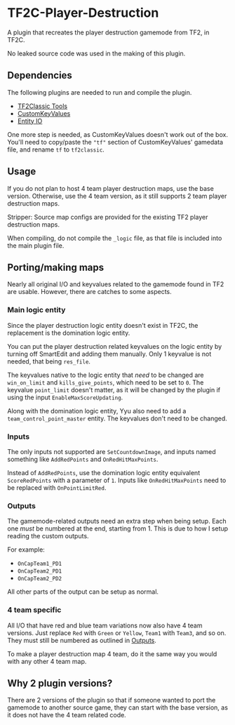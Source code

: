 # TF2C-Player-Destruction

A plugin that recreates the player destruction gamemode from TF2, in TF2C.

No leaked source code was used in the making of this plugin.
## Dependencies
The following plugins are needed to run and compile the plugin.
 - [TF2Classic Tools](https://github.com/tf2classic/SM-TF2Classic-Tools)
 - [CustomKeyValues](https://forums.alliedmods.net/showthread.php?p=2588562)
 - [Entity IO](https://github.com/Ilusion9/entityIO-sm)

One more step is needed, as CustomKeyValues doesn't work out of the box.
You'll need to copy/paste the `"tf"` section of CustomKeyValues' gamedata file, and rename `tf` to `tf2classic`.
## Usage

If you do not plan to host 4 team player destruction maps, use the base version. Otherwise, use the 4 team version, as it still supports 2 team player destruction maps.

Stripper: Source map configs are provided for the existing TF2 player destruction maps.

When compiling, do not compile the `_logic` file, as that file is included into the main plugin file.
## Porting/making maps
Nearly all original I/O and keyvalues related to the gamemode found in TF2 are usable. However, there are catches to some aspects.

### Main logic entity
Since the player destruction logic entity doesn't exist in TF2C, the replacement is the domination logic entity.

You can put the player destruction related keyvalues on the logic entity by turning off SmartEdit and adding them manually. Only 1 keyvalue is not needed, that being `res_file`.

The keyvalues native to the logic entity that *need* to be changed are `win_on_limit` and `kills_give_points`, which need to be set to `0`. The keyvalue `point_limit` doesn't matter, as it will be changed by the plugin if using the input `EnableMaxScoreUpdating`.

Along with the domination logic entity, Yyu also need to add a `team_control_point_master` entity. The keyvalues don't need to be changed.

### Inputs
The only inputs not supported are `SetCountdownImage`, and inputs named something like `AddRedPoints` and `OnRedHitMaxPoints`.

Instead of `AddRedPoints`, use the domination logic entity equivalent `ScoreRedPoints` with a parameter of `1`. Inputs like `OnRedHitMaxPoints` need to be replaced with `OnPointLimitRed`.

### Outputs
The gamemode-related outputs need an extra step when being setup. Each one *must* be numbered at the end, starting from 1. This is due to how I setup reading the custom outputs.

For example:
 - `OnCapTeam1_PD1`
 - `OnCapTeam2_PD1`
 - `OnCapTeam2_PD2`

All other parts of the output can be setup as normal.

### 4 team specific

All I/O that have red and blue team variations now also have 4 team versions. Just replace `Red` with `Green` or `Yellow`, `Team1` with `Team3`, and so on. They must still be numbered as outlined in [Outputs](#outputs).

To make a player destruction map 4 team, do it the same way you would with any other 4 team map.
## Why 2 plugin versions?
There are 2 versions of the plugin so that if someone wanted to port the gamemode to another source game, they can start with the base version, as it does not have the 4 team related code.